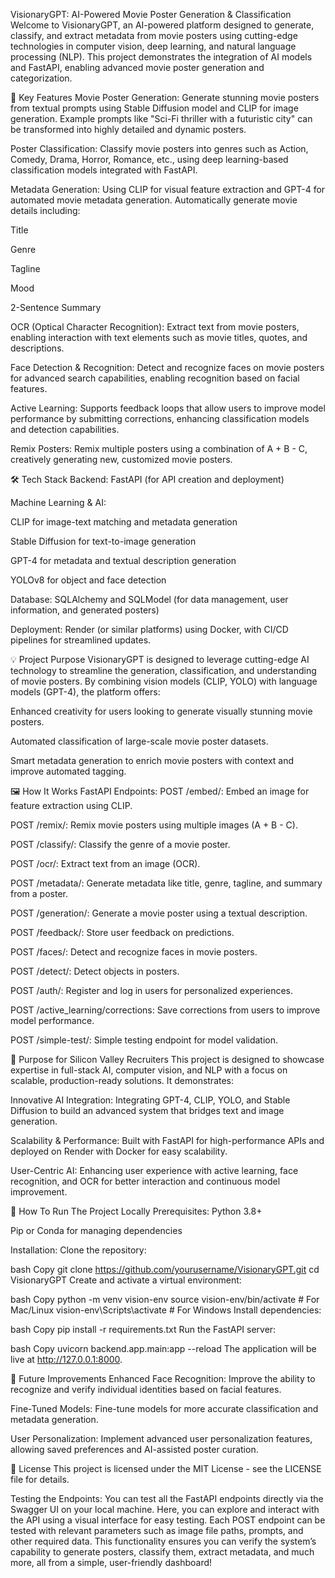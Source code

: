 VisionaryGPT: AI-Powered Movie Poster Generation & Classification
Welcome to VisionaryGPT, an AI-powered platform designed to generate, classify, and extract metadata from movie posters using cutting-edge technologies in computer vision, deep learning, and natural language processing (NLP). This project demonstrates the integration of AI models and FastAPI, enabling advanced movie poster generation and categorization.

🚀 Key Features
Movie Poster Generation:
Generate stunning movie posters from textual prompts using Stable Diffusion model and CLIP for image generation. Example prompts like "Sci-Fi thriller with a futuristic city" can be transformed into highly detailed and dynamic posters.

Poster Classification:
Classify movie posters into genres such as Action, Comedy, Drama, Horror, Romance, etc., using deep learning-based classification models integrated with FastAPI.

Metadata Generation:
Using CLIP for visual feature extraction and GPT-4 for automated movie metadata generation. Automatically generate movie details including:

Title

Genre

Tagline

Mood

2-Sentence Summary

OCR (Optical Character Recognition):
Extract text from movie posters, enabling interaction with text elements such as movie titles, quotes, and descriptions.

Face Detection & Recognition:
Detect and recognize faces on movie posters for advanced search capabilities, enabling recognition based on facial features.

Active Learning:
Supports feedback loops that allow users to improve model performance by submitting corrections, enhancing classification models and detection capabilities.

Remix Posters:
Remix multiple posters using a combination of A + B - C, creatively generating new, customized movie posters.

🛠️ Tech Stack
Backend: FastAPI (for API creation and deployment)

Machine Learning & AI:

CLIP for image-text matching and metadata generation

Stable Diffusion for text-to-image generation

GPT-4 for metadata and textual description generation

YOLOv8 for object and face detection

Database: SQLAlchemy and SQLModel (for data management, user information, and generated posters)

Deployment: Render (or similar platforms) using Docker, with CI/CD pipelines for streamlined updates.

💡 Project Purpose
VisionaryGPT is designed to leverage cutting-edge AI technology to streamline the generation, classification, and understanding of movie posters. By combining vision models (CLIP, YOLO) with language models (GPT-4), the platform offers:

Enhanced creativity for users looking to generate visually stunning movie posters.

Automated classification of large-scale movie poster datasets.

Smart metadata generation to enrich movie posters with context and improve automated tagging.

🖼️ How It Works
FastAPI Endpoints:
POST /embed/: Embed an image for feature extraction using CLIP.

POST /remix/: Remix movie posters using multiple images (A + B - C).

POST /classify/: Classify the genre of a movie poster.

POST /ocr/: Extract text from an image (OCR).

POST /metadata/: Generate metadata like title, genre, tagline, and summary from a poster.

POST /generation/: Generate a movie poster using a textual description.

POST /feedback/: Store user feedback on predictions.

POST /faces/: Detect and recognize faces in movie posters.

POST /detect/: Detect objects in posters.

POST /auth/: Register and log in users for personalized experiences.

POST /active_learning/corrections: Save corrections from users to improve model performance.

POST /simple-test/: Simple testing endpoint for model validation.

🎯 Purpose for Silicon Valley Recruiters
This project is designed to showcase expertise in full-stack AI, computer vision, and NLP with a focus on scalable, production-ready solutions. It demonstrates:

Innovative AI Integration: Integrating GPT-4, CLIP, YOLO, and Stable Diffusion to build an advanced system that bridges text and image generation.

Scalability & Performance: Built with FastAPI for high-performance APIs and deployed on Render with Docker for easy scalability.

User-Centric AI: Enhancing user experience with active learning, face recognition, and OCR for better interaction and continuous model improvement.

🚀 How To Run The Project Locally
Prerequisites:
Python 3.8+

Pip or Conda for managing dependencies

Installation:
Clone the repository:

bash
Copy
git clone https://github.com/yourusername/VisionaryGPT.git
cd VisionaryGPT
Create and activate a virtual environment:

bash
Copy
python -m venv vision-env
source vision-env/bin/activate  # For Mac/Linux
vision-env\Scripts\activate     # For Windows
Install dependencies:

bash
Copy
pip install -r requirements.txt
Run the FastAPI server:

bash
Copy
uvicorn backend.app.main:app --reload
The application will be live at http://127.0.0.1:8000.

🌟 Future Improvements
Enhanced Face Recognition: Improve the ability to recognize and verify individual identities based on facial features.

Fine-Tuned Models: Fine-tune models for more accurate classification and metadata generation.

User Personalization: Implement advanced user personalization features, allowing saved preferences and AI-assisted poster curation.

📝 License
This project is licensed under the MIT License - see the LICENSE file for details.

Testing the Endpoints:
You can test all the FastAPI endpoints directly via the Swagger UI on your local machine. Here, you can explore and interact with the API using a visual interface for easy testing. Each POST endpoint can be tested with relevant parameters such as image file paths, prompts, and other required data. This functionality ensures you can verify the system’s capability to generate posters, classify them, extract metadata, and much more, all from a simple, user-friendly dashboard!

